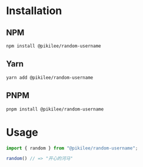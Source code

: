 # Installation

## NPM
```
npm install @pikilee/random-username
```

## Yarn
```
yarn add @pikilee/random-username
```

## PNPM
```
pnpm install @pikilee/random-username
```

# Usage
```js
import { random } from "@pikilee/random-username";

random() // => "开心的河马"
```
